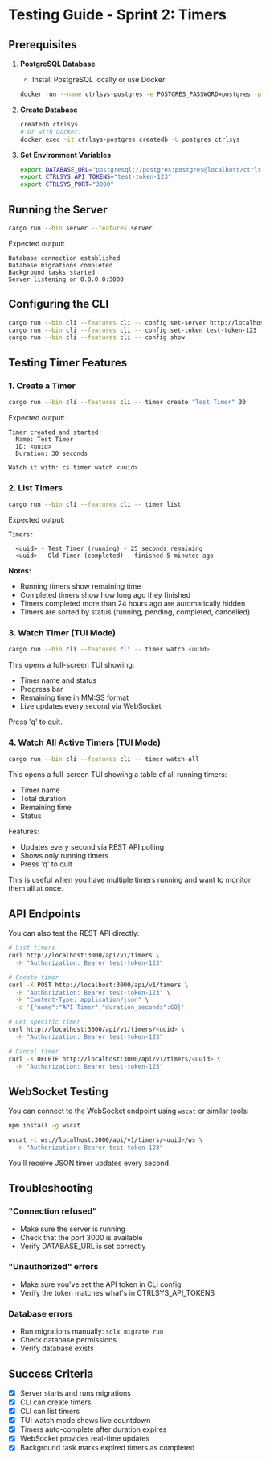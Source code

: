 # Testing Guide - Sprint 2: Timers

## Prerequisites

1. **PostgreSQL Database**
   - Install PostgreSQL locally or use Docker:
   ```bash
   docker run --name ctrlsys-postgres -e POSTGRES_PASSWORD=postgres -p 5432:5432 -d postgres:15
   ```

2. **Create Database**
   ```bash
   createdb ctrlsys
   # Or with Docker:
   docker exec -it ctrlsys-postgres createdb -U postgres ctrlsys
   ```

3. **Set Environment Variables**
   ```bash
   export DATABASE_URL="postgresql://postgres:postgres@localhost/ctrlsys"
   export CTRLSYS_API_TOKENS="test-token-123"
   export CTRLSYS_PORT="3000"
   ```

## Running the Server

```bash
cargo run --bin server --features server
```

Expected output:
```
Database connection established
Database migrations completed
Background tasks started
Server listening on 0.0.0.0:3000
```

## Configuring the CLI

```bash
cargo run --bin cli --features cli -- config set-server http://localhost:3000
cargo run --bin cli --features cli -- config set-token test-token-123
cargo run --bin cli --features cli -- config show
```

## Testing Timer Features

### 1. Create a Timer

```bash
cargo run --bin cli --features cli -- timer create "Test Timer" 30
```

Expected output:
```
Timer created and started!
  Name: Test Timer
  ID: <uuid>
  Duration: 30 seconds

Watch it with: cs timer watch <uuid>
```

### 2. List Timers

```bash
cargo run --bin cli --features cli -- timer list
```

Expected output:
```
Timers:

  <uuid> - Test Timer (running) - 25 seconds remaining
  <uuid> - Old Timer (completed) - finished 5 minutes ago
```

**Notes:**
- Running timers show remaining time
- Completed timers show how long ago they finished
- Timers completed more than 24 hours ago are automatically hidden
- Timers are sorted by status (running, pending, completed, cancelled)

### 3. Watch Timer (TUI Mode)

```bash
cargo run --bin cli --features cli -- timer watch <uuid>
```

This opens a full-screen TUI showing:
- Timer name and status
- Progress bar
- Remaining time in MM:SS format
- Live updates every second via WebSocket

Press 'q' to quit.

### 4. Watch All Active Timers (TUI Mode)

```bash
cargo run --bin cli --features cli -- timer watch-all
```

This opens a full-screen TUI showing a table of all running timers:
- Timer name
- Total duration
- Remaining time
- Status

Features:
- Updates every second via REST API polling
- Shows only running timers
- Press 'q' to quit

This is useful when you have multiple timers running and want to monitor them all at once.

## API Endpoints

You can also test the REST API directly:

```bash
# List timers
curl http://localhost:3000/api/v1/timers \
  -H "Authorization: Bearer test-token-123"

# Create timer
curl -X POST http://localhost:3000/api/v1/timers \
  -H "Authorization: Bearer test-token-123" \
  -H "Content-Type: application/json" \
  -d '{"name":"API Timer","duration_seconds":60}'

# Get specific timer
curl http://localhost:3000/api/v1/timers/<uuid> \
  -H "Authorization: Bearer test-token-123"

# Cancel timer
curl -X DELETE http://localhost:3000/api/v1/timers/<uuid> \
  -H "Authorization: Bearer test-token-123"
```

## WebSocket Testing

You can connect to the WebSocket endpoint using `wscat` or similar tools:

```bash
npm install -g wscat

wscat -c ws://localhost:3000/api/v1/timers/<uuid>/ws \
  -H "Authorization: Bearer test-token-123"
```

You'll receive JSON timer updates every second.

## Troubleshooting

### "Connection refused"
- Make sure the server is running
- Check that the port 3000 is available
- Verify DATABASE_URL is set correctly

### "Unauthorized" errors
- Make sure you've set the API token in CLI config
- Verify the token matches what's in CTRLSYS_API_TOKENS

### Database errors
- Run migrations manually: `sqlx migrate run`
- Check database permissions
- Verify database exists

## Success Criteria

- [x] Server starts and runs migrations
- [x] CLI can create timers
- [x] CLI can list timers
- [x] TUI watch mode shows live countdown
- [x] Timers auto-complete after duration expires
- [x] WebSocket provides real-time updates
- [x] Background task marks expired timers as completed
